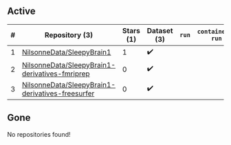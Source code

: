 ## Active
| # | Repository (3) | Stars (1) | Dataset (3) | `run` | `containers-run` |
| --- | --- | --- | --- | --- | --- |
| 1 | [NilsonneData/SleepyBrain1](https://github.com/NilsonneData/SleepyBrain1) | 1 | :heavy_check_mark: |  |  |
| 2 | [NilsonneData/SleepyBrain1-derivatives-fmriprep](https://github.com/NilsonneData/SleepyBrain1-derivatives-fmriprep) | 0 | :heavy_check_mark: |  |  |
| 3 | [NilsonneData/SleepyBrain1-derivatives-freesurfer](https://github.com/NilsonneData/SleepyBrain1-derivatives-freesurfer) | 0 | :heavy_check_mark: |  |  |

## Gone
No repositories found!
